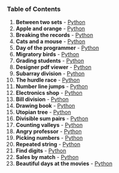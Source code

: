 ### Table of Contents
1. __Between two sets__ - [Python](Between%20Two%20Sets.py)
1. __Apple and orange__ - [Python](Apple%20and%20Orange.py)
1. __Breaking the records__ - [Python](Breaking%20the%20Records.py)
1. __Cats and a mouse__ - [Python](Cats%20and%20a%20Mouse.py)
1. __Day of the programmer__ - [Python](Day%20of%20the%20Programmer.py)
1. __Migratory birds__ - [Python](Migratory%20Birds.py)
1. __Grading students__ - [Python](Grading%20Students.py)
1. __Designer pdf viewer__ - [Python](Designer%20PDF%20Viewer.py)
1. __Subarray division__ - [Python](Subarray%20Division.py)
1. __The hurdle race__ - [Python](The%20Hurdle%20Race.py)
1. __Number line jumps__ - [Python](Number%20Line%20Jumps.py)
1. __Electronics shop__ - [Python](Electronics%20Shop.py)
1. __Bill division__ - [Python](Bill%20Division.py)
1. __Drawing book__ - [Python](Drawing%20Book.py)
1. __Utopian tree__ - [Python](Utopian%20Tree.py)
1. __Divisible sum pairs__ - [Python](Divisible%20Sum%20Pairs.py)
1. __Counting valleys__ - [Python](Counting%20Valleys.py)
1. __Angry professor__ - [Python](Angry%20Professor.py)
1. __Picking numbers__ - [Python](Picking%20Numbers.py)
1. __Repeated string__ - [Python](Repeated%20String.py)
1. __Find digits__ - [Python](Find%20Digits.py)
1. __Sales by match__ - [Python](Sales%20by%20Match.py)
1. __Beautiful days at the movies__ - [Python](Beautiful%20Days%20at%20the%20Movies.py)
